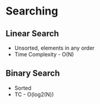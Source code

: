 # Searching

## Linear Search
- Unsorted, elements in any order
- Time Complexity - O(N)

## Binary Search
- Sorted
- TC - O(log2(N))
